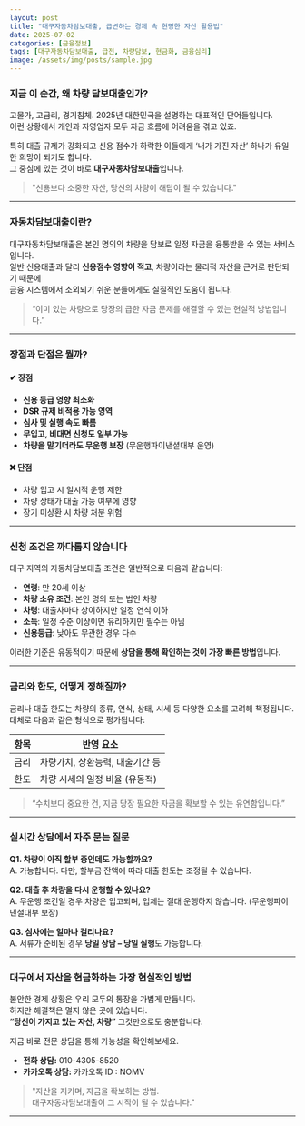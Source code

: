 ```yaml
---
layout: post
title: "대구자동차담보대출, 급변하는 경제 속 현명한 자산 활용법"
date: 2025-07-02
categories: [금융정보]
tags: [대구자동차담보대출, 급전, 차량담보, 현금화, 금융심리] 
image: /assets/img/posts/sample.jpg
---
```


### 지금 이 순간, 왜 차량 담보대출인가?

고물가, 고금리, 경기침체. 2025년 대한민국을 설명하는 대표적인 단어들입니다.  
이런 상황에서 개인과 자영업자 모두 자금 흐름에 어려움을 겪고 있죠.  

특히 대출 규제가 강화되고 신용 점수가 하락한 이들에게 ‘내가 가진 자산’ 하나가 유일한 희망이 되기도 합니다.  
그 중심에 있는 것이 바로 **대구자동차담보대출**입니다.  

> "신용보다 소중한 자산, 당신의 차량이 해답이 될 수 있습니다."

---

### 자동차담보대출이란?

대구자동차담보대출은 본인 명의의 차량을 담보로 일정 자금을 융통받을 수 있는 서비스입니다.  
일반 신용대출과 달리 **신용점수 영향이 적고**, 차량이라는 물리적 자산을 근거로 판단되기 때문에  
금융 시스템에서 소외되기 쉬운 분들에게도 실질적인 도움이 됩니다.

> “이미 있는 차량으로 당장의 급한 자금 문제를 해결할 수 있는 현실적 방법입니다.”

---

### 장점과 단점은 뭘까?

#### ✔ 장점

- **신용 등급 영향 최소화**  
- **DSR 규제 비적용 가능 영역**  
- **심사 및 실행 속도 빠름**  
- **무입고, 비대면 신청도 일부 가능**  
- **차량을 맡기더라도 무운행 보장** (무운행파이낸셜대부 운영)

#### ❌ 단점

- 차량 입고 시 일시적 운행 제한  
- 차량 상태가 대출 가능 여부에 영향  
- 장기 미상환 시 차량 처분 위험  

---

### 신청 조건은 까다롭지 않습니다

대구 지역의 자동차담보대출 조건은 일반적으로 다음과 같습니다:

- **연령**: 만 20세 이상  
- **차량 소유 조건**: 본인 명의 또는 법인 차량  
- **차령**: 대출사마다 상이하지만 일정 연식 이하  
- **소득**: 일정 수준 이상이면 유리하지만 필수는 아님  
- **신용등급**: 낮아도 무관한 경우 다수  

이러한 기준은 유동적이기 때문에 **상담을 통해 확인하는 것이 가장 빠른 방법**입니다.

---

### 금리와 한도, 어떻게 정해질까?

금리나 대출 한도는 차량의 종류, 연식, 상태, 시세 등 다양한 요소를 고려해 책정됩니다.  
대체로 다음과 같은 형식으로 평가됩니다:

| 항목 | 반영 요소 |
|------|-----------|
| 금리 | 차량가치, 상환능력, 대출기간 등 |
| 한도 | 차량 시세의 일정 비율 (유동적) |

> “수치보다 중요한 건, 지금 당장 필요한 자금을 확보할 수 있는 유연함입니다.”

---

### 실시간 상담에서 자주 묻는 질문

**Q1. 차량이 아직 할부 중인데도 가능할까요?**  
A. 가능합니다. 다만, 할부금 잔액에 따라 대출 한도는 조정될 수 있습니다.

**Q2. 대출 후 차량을 다시 운행할 수 있나요?**  
A. 무운행 조건일 경우 차량은 입고되며, 업체는 절대 운행하지 않습니다. (무운행파이낸셜대부 보장)

**Q3. 심사에는 얼마나 걸리나요?**  
A. 서류가 준비된 경우 **당일 상담 – 당일 실행**도 가능합니다.

---

### 대구에서 자산을 현금화하는 가장 현실적인 방법

불안한 경제 상황은 우리 모두의 통장을 가볍게 만듭니다.  
하지만 해결책은 멀지 않은 곳에 있습니다.  
**“당신이 가지고 있는 자산, 차량”** 그것만으로도 충분합니다.

지금 바로 전문 상담을 통해 가능성을 확인해보세요.

- **전화 상담:** 010-4305-8520  
- **카카오톡 상담:** 카카오톡 ID : NOMV

> "자산을 지키며, 자금을 확보하는 방법.  
대구자동차담보대출이 그 시작이 될 수 있습니다."

---
